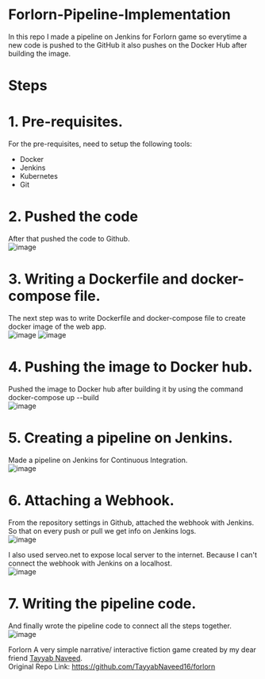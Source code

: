 # Forlorn-Pipeline-Implementation
In this repo I made a pipeline on Jenkins for Forlorn game so everytime a new code is pushed to the GitHub it also pushes on the Docker Hub after building the image.

# Steps

# 1. Pre-requisites.  
For the pre-requisites, need to setup the following tools:
- Docker
- Jenkins
- Kubernetes
- Git

# 2. Pushed the code   
After that pushed the code to Github.  
![image](https://github.com/user-attachments/assets/29b44695-0b1d-41dd-8344-f7b1d84a2e7a)  

# 3. Writing a Dockerfile and docker-compose file.  
The next step was to write Dockerfile and docker-compose file to create docker image of the web app.    
![image](https://github.com/user-attachments/assets/9737ef16-4889-458b-8235-eb0814024256)
![image](https://github.com/user-attachments/assets/619f9eb5-3926-41e7-b054-fbd930f5f72d)

# 4. Pushing the image to Docker hub.  
Pushed the image to Docker hub after building it by using the command docker-compose up --build  
![image](https://github.com/user-attachments/assets/a11c9f31-35a0-4bf4-a703-535edb49d87d)

# 5. Creating a pipeline on Jenkins.  
Made a pipeline on Jenkins for Continuous Integration.  
![image](https://github.com/user-attachments/assets/87b97d07-26d4-4edb-bfe6-9f05fa6cfe7b)

# 6. Attaching a Webhook.  
From the repository settings in Github, attached the webhook with Jenkins. So that on every push or pull we get info on Jenkins logs.  
![image](https://github.com/user-attachments/assets/080ca450-87d7-4a0a-bab4-ef86e1434333)

I also used serveo.net to expose local server to the internet. Because I can't connect the webhook with Jenkins on a localhost.  
![image](https://github.com/user-attachments/assets/c99577f8-c4e2-4e08-8713-caab4ca221db)

# 7. Writing the pipeline code.  
And finally wrote the pipeline code to connect all the steps together.  
![image](https://github.com/user-attachments/assets/aa4f3759-e744-49d7-90f2-335acd0671e4)


Forlorn A very simple narrative/ interactive fiction game created by my dear friend [Tayyab Naveed](https://github.com/TayyabNaveed16).  
Original Repo Link: https://github.com/TayyabNaveed16/forlorn
